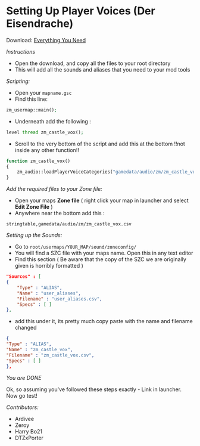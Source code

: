 # Setting Up Player Voices (Der Eisendrache)

Download: [Everything You Need](https://mega.nz/#!MJkVBBaC!oK16dX_lwDINxUBDZqRIkoZFrnB4_O36RlTtJAGw0dE)

*Instructions*

- Open the download, and copy all the files to your root directory
- This will add all the sounds and aliases that you need to your mod tools

*Scripting:*

- Open your `mapname.gsc`
- Find this line:

``` php
zm_usermap::main();
```

- Underneath add the following :

``` php
level thread zm_castle_vox();
```

- Scroll to the very bottom of the script and add this at the bottom !!not inside any other function!!

``` php
function zm_castle_vox()
{
	zm_audio::loadPlayerVoiceCategories("gamedata/audio/zm/zm_castle_vox.csv");
}
```

*Add the required files to your Zone file:*

- Open your maps **Zone file** ( right click your map in launcher and select **Edit Zone File** )
- Anywhere near the bottom add this :

```
stringtable,gamedata/audio/zm/zm_castle_vox.csv
```

*Setting up the Sounds:*

- Go to `root/usermaps/YOUR_MAP/sound/zoneconfig/`
- You will find a SZC file with your maps name. Open this in any text editor
- Find this section ( Be aware that the copy of the SZC we are originally given is horribly formatted )

``` json
"Sources" : [
{
	"Type" : "ALIAS",
	"Name" : "user_aliases",
	"Filename" : "user_aliases.csv",
	"Specs" : [ ] 
},
```
- add this under it, its pretty much copy paste with the name and filename changed
```json
{
"Type" : "ALIAS",
"Name" : "zm_castle_vox",
"Filename" : "zm_castle_vox.csv",
"Specs" : [ ] 
},
```

*You are DONE*

Ok, so assuming you've followed these steps exactly - Link in launcher. Now go test!

_Contributors:_
- Ardivee
- Zeroy
- Harry Bo21
- DTZxPorter